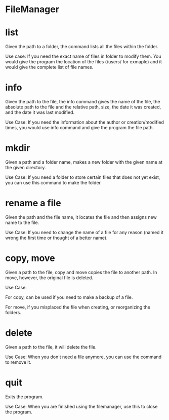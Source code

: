 # FileManager
<h1>list</h1>

Given the path to a folder, the command lists all the files within the folder.

Use case: If you need the exact name of files in folder to modify them. 
You would give the program the location of the files (/users/<name> for exmaple) and it would give
the complete list of file names.


<h1>info</h1>
Given the path to the file, the info command gives the name of the file, the absolute path to the file 
and the relative path, size, the date it was created, and the date it was last modified.

Use Case: If you need the information about the author or creation/modified times, you would use info 
command and give the program the file path.

<h1>mkdir</h1>
Given a path and a folder name, makes a new folder with the given name at the given directory.

Use Case: If you need a folder to store certain files that does not yet exist, 
you can use this command to make the folder. 

<h1>rename a file</h1>
Given the path and the file name, it locates the file and then assigns new name to the file.

Use Case: If you need to change the name of a file for any reason (named it wrong the first time 
or thought of a better name).

<h1>copy, move</h1>
Given a path to the file, copy and move copies the file to another path. In move, however, the original file is deleted.

Use Case: 

For copy, can be used if you need to make a backup of a file. 

For move, if you misplaced the file when creating, or reorganizing the folders.

<h1>delete</h1>
Given a path to the file, it will delete the file.

Use Case: When you don't need a file anymore, you can use the command to remove it.

<h1>quit</h1>
Exits the program. 

Use Case: When you are finished using the filemanager, use this to close the program.


